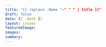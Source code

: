 ```yaml
---
title: "{{ replace .Name "-" " " | title }}"
draft: false
date: {{ .Date }}
layout: issues
featuredImage: 
images:
summary:
---
```

